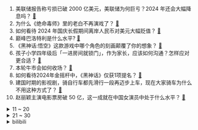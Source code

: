 1. 美联储报告称亏损已破 2000 亿美元，美联储为何巨亏？2024 年还会大幅降息吗？ [:link:](https://www.zhihu.com/question/747839098)
2. 为什么《绝命毒师》里的老白不再演戏了？ [:link:](https://www.zhihu.com/question/529205931)
3. 如何看待 2024 年国庆长假期间离岸人民币对美元大幅贬值？ [:link:](https://www.zhihu.com/question/750043516)
4. 巅峰巴洛特利是什么水平? [:link:](https://www.zhihu.com/question/351413219)
5. 《黑神话:悟空》这款游戏中哪个角色的刻画颠覆了你的想象？ [:link:](https://www.zhihu.com/question/664947715)
6. 孩子小学四年级后「一进房间就锁门」，作为家长，应该如何沟通？怎样应对更合适？ [:link:](https://www.zhihu.com/question/652467184)
7. 本轮牛市会如何收场？ [:link:](https://www.zhihu.com/question/726049590)
8. 如何看待2024年金摇杆中，《黑神话》仅获1项提名？ [:link:](https://www.zhihu.com/question/742539700)
9. 建国时期的影视剧，骑自行车都先滑行一段再迈步上车，现在大家骑车为什么不用这种方式了？ [:link:](https://www.zhihu.com/question/605318585)
10. 赵丽颖主演电影票房破 50 亿，这一成就在中国女演员中处于什么水平？ [:link:](https://www.zhihu.com/question/735784296)
<details>
<summary>11 ~ 20</summary>

11. 如果你的超能力是可以控制一条无限长的线，但线的直径只有一纳米，那你能做什么？ [:link:](https://www.zhihu.com/question/741108731)
12. 当你去面试时，面试官说：“你前面一位面试者是清华毕业的，为什么我要录取你而不是他呢”，该如何回答？ [:link:](https://www.zhihu.com/question/735366470)
13. S14瑞士轮HLE VS GEN，如何评价这场比赛？ [:link:](https://www.zhihu.com/question/751784750)
14. 为什么大型食肉动物都是无毒的？ [:link:](https://www.zhihu.com/question/745758640)
15. 为什么王语嫣会认为段誉会是天下第一？ [:link:](https://www.zhihu.com/question/603262456)
16. 在《黑神话：悟空》中，有哪些设计是你觉得眼前一亮的？ [:link:](https://www.zhihu.com/question/665523278)
17. OpenAI 重磅发布交互界面 canvas，让 ChatGPT 成为写作和编程利器，带来影响有多大？ [:link:](https://www.zhihu.com/question/738263491)
18. 没有抬杠，但真不太懂，为什么很多人喜欢玩3A大作? [:link:](https://www.zhihu.com/question/600590408)
19. 刘德华为什么要出演《流浪地球》？ [:link:](https://www.zhihu.com/question/465961862)
20. 「嫉妒心」的本质是什么？ [:link:](https://www.zhihu.com/question/671404236)
</details>
<details>
<summary>21 ~ 30</summary>

21. 2024 WTT 北京大满贯女双决赛，陈幸同钱天一组合击败孙颖莎王艺迪组合夺冠，如何评价这场比赛？ [:link:](https://www.zhihu.com/question/751028971)
22. 什么企业一个月用电量达到50万度？ [:link:](https://www.zhihu.com/question/447114283)
23. 如何评价向佐、郭碧婷主演的武侠电影《门前宝地》？ [:link:](https://www.zhihu.com/question/666381366)
24. 钟离的塑造为什么这么成功? [:link:](https://www.zhihu.com/question/622418639)
25. 上海放宽应届生身份认定标准，事业单位招收应届生向毕业 2 年内毕业生开放，将带来哪些影响？ [:link:](https://www.zhihu.com/question/741211226)
26. 江苏为什么这么发达？何处见得？ [:link:](https://www.zhihu.com/question/280966077)
27. 消息称腾讯和 Guillemot 家族考虑收购育碧，可能性有多大？ [:link:](https://www.zhihu.com/question/746299078)
28. 怎么做才能不被领导轻松拿捏? [:link:](https://www.zhihu.com/question/732468109)
29. 普通人做副业有什么好处？ [:link:](https://www.zhihu.com/question/738394748)
30. S14 瑞士轮胜者组 LNG 2:0 DK 成为第一支锁定八强名额队伍，如何评价这场比赛？ [:link:](https://www.zhihu.com/question/750069329)
</details><details>
<summary>bilibili</summary>

</details>